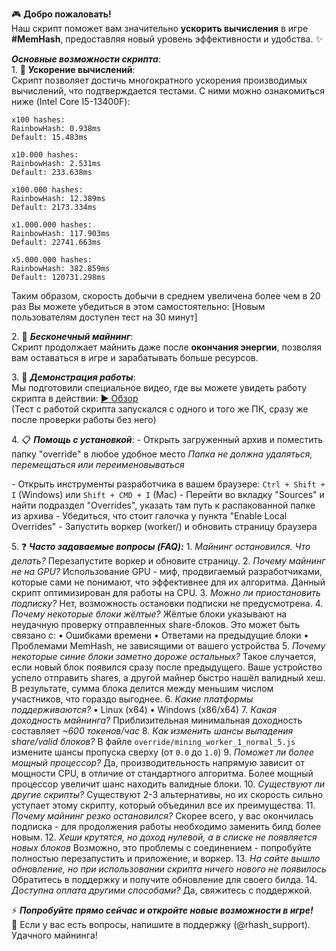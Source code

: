 🎮 **Добро пожаловать\!**  
Наш скрипт поможет вам значительно **ускорить вычисления** в игре **\#MemHash**, предоставляя новый уровень эффективности и удобства\. ✨  

***Основные возможности скрипта***:  
1\. 🚀 **Ускорение вычислений**:  
Скрипт позволяет достичь многократного ускорения производимых вычислений, что подтверждается тестами\.
С ними можно ознакомиться ниже \(Intel Core I5\-13400F\):  
```
x100 hashes:
RainbowHash: 0.938ms
Default: 15.483ms

x10.000 hashes:
RainbowHash: 2.531ms
Default: 233.638ms

x100.000 hashes:
RainbowHash: 12.389ms
Default: 2173.334ms

x1.000.000 hashes:
RainbowHash: 117.903ms
Default: 22741.663ms

x5.000.000 hashes:
RainbowHash: 382.859ms
Default: 120731.298ms
```
Таким образом, скорость добычи в среднем увеличена более чем в 20 раз
Вы можете убедиться в этом самостоятельно:
\[Новым пользователям доступен тест на 30 минут\]

2\. 🔋 ***Бесконечный майнинг***:  
Скрипт продолжает майнить даже после **окончания энергии**, позволяя вам оставаться в игре и зарабатывать больше ресурсов\.  

3\. 🎥 ***Демонстрация работы***:  
Мы подготовили специальное видео, где вы можете увидеть работу скрипта в действии: [▶️ Обзор](https://youtu.be/O-CrerP7mT8)  
\(Тест с работой скрипта запускался с одного и того же ПК, сразу же после проверки работы без него\)

4\. 📋 ***Помощь с установкой***:
\- Открыть загруженный архив и поместить папку
"override" в любое удобное место
_Папка не должна удаляться, перемещаться или переименовываться_

\- Открыть инструменты разработчика в вашем браузере:
`Ctrl + Shift + I` \(Windows\) или `Shift + CMD + I` \(Mac\)
\- Перейти во вкладку "Sources" и найти подраздел "Overrides", указать там путь к распакованной папке из архива
\- Убедиться, что стоит галочка у пункта "Enable Local Overrides"
\- Запустить воркер \(worker/\) и обновить страницу браузера

5\. ❓ ***Часто задаваемые вопросы \(FAQ\):***
1\. _Майнинг остановился\. Что делать?_
Перезапустите воркер и обновите страницу\.
2\. _Почему майнинг не на GPU?_
Использование GPU \- миф, продвигаемый разработчиками, которые сами не понимают, что эффективнее для их алгоритма\.
Данный скрипт оптимизирован для работы на CPU\.
3\. _Можно ли приостановить подписку?_
Нет, возможность остановки подписки не предусмотрена\.
4\. _Почему некоторые блоки жёлтые?_
Жёлтые блоки указывают на неудачную проверку отправленных share\-блоков\. Это может быть связано с:
• Ошибками времени
• Ответами на предыдущие блоки
• Проблемами MemHash, не зависящими от вашего устройства
5\. _Почему некоторые синие блоки заметно дороже остальных?_
Такое случается, если новый блок появился сразу после предыдущего\.
Ваше устройство успело отправить shares, а другой майнер быстро нашёл валидный хеш\.
В результате, сумма блока делится между меньшим числом участников, что гораздо выгоднее\.
6\. _Какие платформы поддерживаются?_
• Linux \(x64\)
• Windows \(x86/x64\)
7\. _Какая доходность майнинга?_
Приблизительная минимальная доходность составляет _\~600 токенов/час_
8\. _Как изменить шансы выпадения share/valid блоков?_
В файле `override/mining_worker_1_normal_5.js` измените шансы пропуска сверху \(от `0.0` до `1.0`\)
9\. _Поможет ли более мощный процессор?_
Да, производительность напрямую зависит от мощности CPU, в отличие от стандартного алгоритма\.
Более мощный процессор увеличит шанс находить валидные блоки\.
10\. _Существуют ли другие скрипты?_
Существуют 2\-3 альтернативы, но их скорость сильно уступает этому скрипту, который объединил все их преимущества\.
11\. _Почему майнинг резко остановился?_
Скорее всего, у вас окончилась подписка \- для продолжения работы необходимо заменить билд более новым\.
12\. _Хеши крутятся, но доход нулевой, а в списке не появляется новых блоков_
Возможно, это проблемы с соединением \- попробуйте полностью перезапустить и приложение, и воркер\.
13\. _На сайте вышло обновление, но при использовании скрипта ничего нового не появилось_
Обратитесь в поддержку и получите обновление для своего билда\.
14\. _Доступна оплата другими способами?_
Да, свяжитесь с поддержкой\.

⚡ ***Попробуйте прямо сейчас и откройте новые возможности в игре\!***  
👾 Если у вас есть вопросы, напишите в поддержку \(@rhash\_support\)\. Удачного майнинга\!
